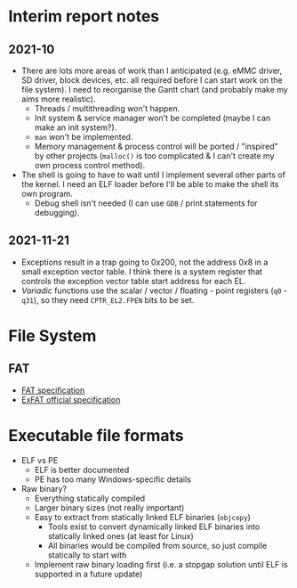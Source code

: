 # Interim report notes

## 2021-10

* There are lots more areas of work than I anticipated (e.g. eMMC driver,
  SD driver, block devices, etc. all required before I can start work on the
  file system). I need to reorganise the Gantt chart (and probably make my
  aims more realistic).
  * Threads / multithreading won't happen.
  * Init system & service manager won't be completed (maybe I can make an init
    system?).
  * `man` won't be implemented.
  * Memory management & process control will be ported / "inspired" by other
    projects (`malloc()` is too complicated & I can't create my own process
    control method).
* The shell is going to have to wait until I implement several other parts of
  the kernel. I need an ELF loader before I'll be able to make the shell its
  own program.
  * Debug shell isn't needed (I can use `GDB` / print statements for
    debugging).

## 2021-11-21

* Exceptions result in a trap going to $0x200$, not the address $0x8$ in a
  small exception vector table. I think there is a system register that
  controls the exception vector table start address for each EL.
* *Variadic* functions use the scalar / vector / floating - point registers
  (`q0` - `q31`), so they need `CPTR_EL2.FPEN` bits to be set.

# File System

## FAT

* [FAT specification](https://wiki.osdev.org/FAT)
* [ExFAT official specification](https://docs.microsoft.com/en-us/windows/win32/fileio/exfat-specification)

# Executable file formats

* ELF vs PE
  * ELF is better documented
  * PE has too many Windows-specific details
* Raw binary?
  * Everything statically compiled
  * Larger binary sizes (not really important)
  * Easy to extract from statically linked ELF binaries (`objcopy`)
    * Tools exist to convert dynamically linked ELF binaries into statically
    linked ones (at least for Linux)
    * All binaries would be compiled from source, so just compile statically to
    start with
  * Implement raw binary loading first (i.e. a stopgap solution until ELF is
  supported in a future update)
